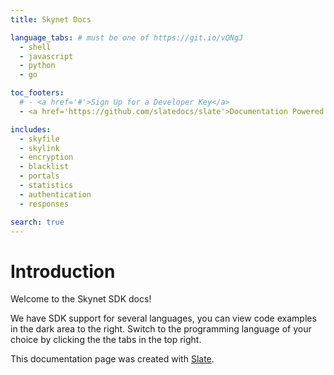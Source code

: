 ```yaml
---
title: Skynet Docs

language_tabs: # must be one of https://git.io/vQNgJ
  - shell
  - javascript
  - python
  - go

toc_footers:
  # - <a href='#'>Sign Up for a Developer Key</a>
  - <a href='https://github.com/slatedocs/slate'>Documentation Powered by Slate</a>

includes:
  - skyfile
  - skylink
  - encryption
  - blacklist
  - portals
  - statistics
  - authentication
  - responses

search: true
---
```


# Introduction

Welcome to the Skynet SDK docs!

We have SDK support for several languages, you can view code examples in the
dark area to the right. Switch to the programming language of your choice by
clicking the the tabs in the top right.

This documentation page was created with [Slate](https://github.com/slatedocs/slate).